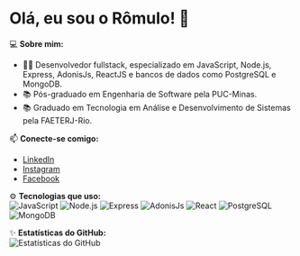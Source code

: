 # Olá, eu sou o Rômulo! 👋

💻 **Sobre mim:**  
- 🧑‍💻 Desenvolvedor fullstack, especializado em JavaScript, Node.js, Express, AdonisJs, ReactJS e bancos de dados como PostgreSQL e MongoDB.   
- 📚 Pós-graduado em Engenharia de Software pela PUC-Minas.  
- 📚 Graduado em Tecnologia em Análise e Desenvolvimento de Sistemas pela FAETERJ-Rio.  

📫 **Conecte-se comigo:**  
- [LinkedIn](https://www.linkedin.com/in/rômulo-reis-tavares-67b0bb86)
- [Instagram](https://www.instagram.com/romuloreistavares)
- [Facebook](https://www.facebook.com/romuloreistavares)
    
⚙️ **Tecnologias que uso:**  
![JavaScript](https://img.shields.io/badge/-JavaScript-333333?style=flat&logo=javascript)
![Node.js](https://img.shields.io/badge/-Node.js-333333?style=flat&logo=node.js)
![Express](https://img.shields.io/badge/-Express-333333?style=flat&logo=Express)
![AdonisJs](https://img.shields.io/badge/-AdonisJs-333333?style=flat&logo=AdonisJs)
![React](https://img.shields.io/badge/-React-333333?style=flat&logo=react)
![PostgreSQL](https://img.shields.io/badge/-PostgreSQL-333333?style=flat&logo=postgresql)
![MongoDB](https://img.shields.io/badge/-MongoDB-333333?style=flat&logo=mongodb)

✨ **Estatísticas do GitHub:**  
![Estatísticas do GitHub](https://github-readme-stats.vercel.app/api?username=Romulo-Reis&show_icons=true&theme=dracula)
